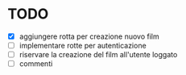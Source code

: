# TODO
- [X] aggiungere rotta per creazione nuovo film
- [ ] implementare rotte per autenticazione
- [ ] riservare la creazione del film all'utente loggato
- [ ] commenti